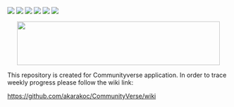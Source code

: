 ![](https://img.shields.io/github/pipenv/locked/python-version/metabolize/rq-dashboard-on-heroku?color=red)  ![](https://img.shields.io/badge/Django-v2.0-blue)  ![](https://img.shields.io/badge/Bootstrap-v4.0-yellow)  ![](https://img.shields.io/badge/JQuery-v3.4.1-orange) ![](https://img.shields.io/badge/Datatables-v1.10.20-blue)
 ![](https://img.shields.io/badge/LICENSE-MIT-red)


<p align="center">
  <img width="460" height="100" src="https://github.com/akarakoc/SWE573/blob/master/UML/logo.png">
</p>

This repository is created for Communityverse application.
In order to trace weekly progress please follow the wiki link: 

https://github.com/akarakoc/CommunityVerse/wiki


